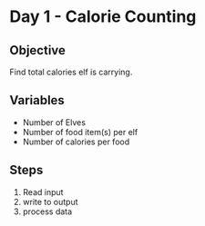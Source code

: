 # Day 1 - Calorie Counting

## Objective

Find total calories elf is carrying. 

## Variables

* Number of Elves
* Number of food item(s) per elf
* Number of calories per food

## Steps

1. Read input 
2. write to output
3. process data


